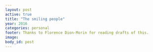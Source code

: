 ```yaml
---
layout: post
active: true
title: "The smiling people"
year: 2016
categories: personal
footer: Thanks to Florence Dion-Morin for reading drafts of this.
image:
body_id: post
---
```

